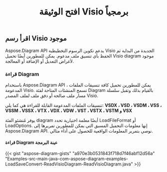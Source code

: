 ﻿---
title: افتح الوثيقة Visio برمجياً
linktitle: افتح وثيقة Visio
type: docs
weight: 20
url: /ar/java/open-visio-document/
description: توضح هذه الصفحة كيفية فتح مستند Visio من البداية باستخدام مكتبة Aspose.Diagram.
---
## **اقرأ رسم Visio موجود**
Aspose.Diagram API يدعم تكوين الرسوم التخطيطية Visio الجديدة من البداية ثم الحفظ بأي تنسيق ملف مدعوم. يمكن للمطورين أيضًا تحميل Visio diagram موجود لأغراض التعديل أو الإضافة أو المعالجة.
### **قراءة Diagram**
باستخدام Aspose.Diagram API ، يمكن للمطورين تحميل كافة تنسيقات الملفات المدعومة Visio. تسمح المنشئات المتاحة لفئة Diagram بالقيام بذلك وتقبل سلسلة مسار ملف صالحة أو دفق ملف لملف المصدر Visio.

تنسيقات الملفات المدعومة القابلة للقراءة هي كما يلي:
**VSDX ، VSD ، VSDM ، VSS ، VSSM ، VSSX ، VTX ، VDX ، VDW ، VST ، VSTX ، VSTM و VSX**

يوفر مُنشئو الفئة diagram أيضًا معلمة اختيارية تحدد LoadFileFormat أو LoadOptions. إنها معلومات التحميل المسبق التي يمكن للمطورين تمريرها إلى Aspose.Diagram API. نوصي بتمرير المعلومات الواقعية للحصول على أداء مثالي.
#### **قراءة Diagram عينة البرمجة**
{{< gist "aspose-diagram-gists" "a970e3b0531843f718d7f46abf12d56a" "Examples-src-main-java-com-aspose-diagram-examples-LoadSaveConvert-ReadVisioDiagram-ReadVisioDiagram.java" >}}
